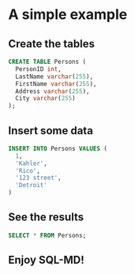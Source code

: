 # A simple example

## Create the tables

```sql
CREATE TABLE Persons (
  PersonID int,
  LastName varchar(255),
  FirstName varchar(255),
  Address varchar(255),
  City varchar(255)
);
```

## Insert some data

```sql
INSERT INTO Persons VALUES (
  1,
  'Kahler',
  'Rico',
  '123 street',
  'Detroit'
)
```

## See the results

```sql
SELECT * FROM Persons;
```

## Enjoy SQL-MD!
